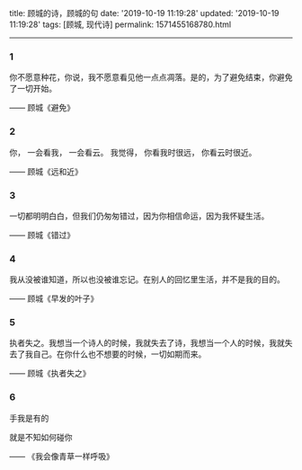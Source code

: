 title: 顾城的诗，顾城的句
date: '2019-10-19 11:19:28'
updated: '2019-10-19 11:19:28'
tags: [顾城, 现代诗]
permalink: 1571455168780.html

---
### 1

你不愿意种花，你说，我不愿意看见他一点点凋落。是的，为了避免结束，你避免了一切开始。

—— 顾城《避免》

### 2
你，
一会看我，
一会看云。
我觉得，
你看我时很远，
你看云时很近。

—— 顾城《远和近》

### 3
一切都明明白白，但我们仍匆匆错过，因为你相信命运，因为我怀疑生活。

—— 顾城《错过》

### 4
我从没被谁知道，所以也没被谁忘记。在别人的回忆里生活，并不是我的目的。

—— 顾城《早发的叶子》

### 5 
执者失之。我想当一个诗人的时候，我就失去了诗，我想当一个人的时候，我就失去了我自己。在你什么也不想要的时候，一切如期而来。

—— 顾城《执者失之》

### 6

手我是有的

就是不知如何碰你

—— 《我会像青草一样呼吸》
